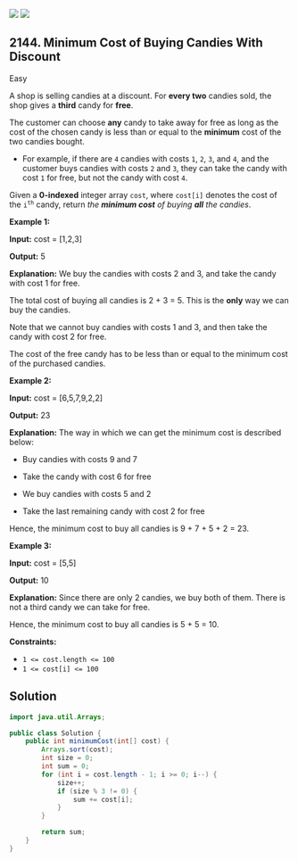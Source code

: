 [![](https://img.shields.io/github/stars/javadev/LeetCode-in-Java?label=Stars&style=flat-square)](https://github.com/javadev/LeetCode-in-Java)
[![](https://img.shields.io/github/forks/javadev/LeetCode-in-Java?label=Fork%20me%20on%20GitHub%20&style=flat-square)](https://github.com/javadev/LeetCode-in-Java/fork)

## 2144\. Minimum Cost of Buying Candies With Discount

Easy

A shop is selling candies at a discount. For **every two** candies sold, the shop gives a **third** candy for **free**.

The customer can choose **any** candy to take away for free as long as the cost of the chosen candy is less than or equal to the **minimum** cost of the two candies bought.

*   For example, if there are `4` candies with costs `1`, `2`, `3`, and `4`, and the customer buys candies with costs `2` and `3`, they can take the candy with cost `1` for free, but not the candy with cost `4`.

Given a **0-indexed** integer array `cost`, where `cost[i]` denotes the cost of the <code>i<sup>th</sup></code> candy, return _the **minimum cost** of buying **all** the candies_.

**Example 1:**

**Input:** cost = [1,2,3]

**Output:** 5

**Explanation:** We buy the candies with costs 2 and 3, and take the candy with cost 1 for free. 

The total cost of buying all candies is 2 + 3 = 5. This is the **only** way we can buy the candies. 

Note that we cannot buy candies with costs 1 and 3, and then take the candy with cost 2 for free. 

The cost of the free candy has to be less than or equal to the minimum cost of the purchased candies.

**Example 2:**

**Input:** cost = [6,5,7,9,2,2]

**Output:** 23

**Explanation:** The way in which we can get the minimum cost is described below: 

- Buy candies with costs 9 and 7 

- Take the candy with cost 6 for free 

- We buy candies with costs 5 and 2 

- Take the last remaining candy with cost 2 for free 
  
Hence, the minimum cost to buy all candies is 9 + 7 + 5 + 2 = 23.

**Example 3:**

**Input:** cost = [5,5]

**Output:** 10

**Explanation:** Since there are only 2 candies, we buy both of them. There is not a third candy we can take for free. 

Hence, the minimum cost to buy all candies is 5 + 5 = 10.

**Constraints:**

*   `1 <= cost.length <= 100`
*   `1 <= cost[i] <= 100`

## Solution

```java
import java.util.Arrays;

public class Solution {
    public int minimumCost(int[] cost) {
        Arrays.sort(cost);
        int size = 0;
        int sum = 0;
        for (int i = cost.length - 1; i >= 0; i--) {
            size++;
            if (size % 3 != 0) {
                sum += cost[i];
            }
        }

        return sum;
    }
}
```